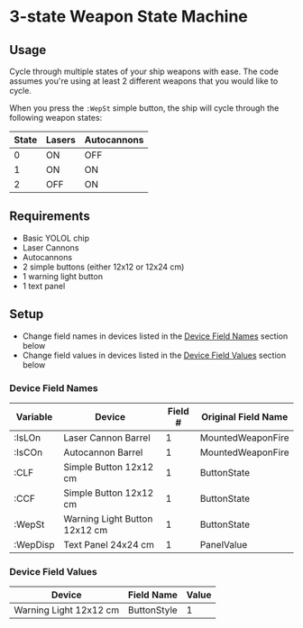 # 3-state Weapon State Machine

## Usage

Cycle through multiple states of your ship weapons with ease. The code assumes you're using at least 2 different weapons that you would like to cycle.

When you press the `:WepSt` simple button, the ship will cycle through the following weapon states:

State | Lasers | Autocannons
--- | --- | ---
0 | ON | OFF
1 | ON | ON
2 | OFF | ON

## Requirements

- Basic YOLOL chip
- Laser Cannons
- Autocannons
- 2 simple buttons (either 12x12 or 12x24 cm)
- 1 warning light button
- 1 text panel

## Setup

- Change field names in devices listed in the [Device Field Names](#device-field-names) section below
- Change field values in devices listed in the [Device Field Values](#device-field-values) section below

### Device Field Names

Variable | Device | Field # | Original Field Name
| --- | --- | --- | --- |
:IsLOn | Laser Cannon Barrel | 1 | MountedWeaponFire
:IsCOn | Autocannon Barrel | 1 | MountedWeaponFire
:CLF | Simple Button 12x12 cm | 1 | ButtonState
:CCF | Simple Button 12x12 cm | 1 | ButtonState
:WepSt | Warning Light Button 12x12 cm | 1 | ButtonState
:WepDisp | Text Panel 24x24 cm | 1 | PanelValue

### Device Field Values

Device | Field Name | Value
--- | --- | ---
Warning Light 12x12 cm | ButtonStyle | 1
